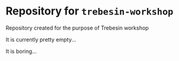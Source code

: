 # Repository for `trebesin-workshop`
Repository created for the purpose of Trebesin workshop

It is currently pretty empty...

It is boring...

